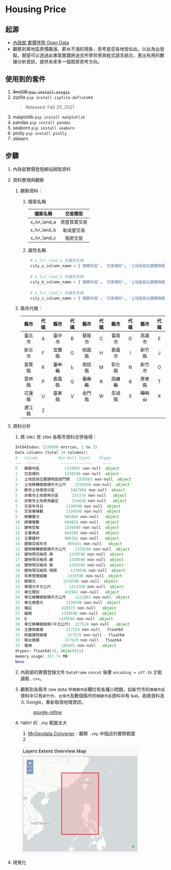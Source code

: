 # Housing Price

## 起源
- [內政部 實價登陸 Open Data](https://plvr.land.moi.gov.tw/DownloadOpenData)
- 觀察到某地區房價飆漲、薪水不漲的現象，思考是否各地皆如此。以此為出發點，期望可以透過此專案實踐將過去所學背景與程式語言結合，產出有用的數據分析資訊，提供未來多一個買房思考方向。

## 使用到的套件
1. ~~ArcGIS `pip install arcgis`~~
2. zipfile `pip install zipfile-deflate64` 
    > Released: Feb 25, 2021
3. matplotlib `pip install matplotlib`
4. pandas `pip install pandas`
5. seaborn `pip install seaborn`
6. plotly `pip install plotly` 
7. sklearn


## 步驟
1. 內政部實價登陸網站撈取資料
2. 資料整理與觀察
    1. 觀察資料：
       1. 檔案名稱


            |檔案名稱|交易類型|
            |:----:|:----:|
            |x_lvr_land_a|房屋買賣交易|
            |x_lvr_land_b|新成屋交易|
            |x_lvr_land_c|租房交易|


       2. 屬性名稱 
   
   
            ```python 
             # x_lvr_land_a 的屬性名稱
             city_a_column_name = ['鄉鎮市區', '交易標的', '土地區段位置建物區段門牌', '土地移轉總面積平方公尺', '都市土地使用分區', '非都市土地使用分區', '非都市土地使用編定', '交易年月日', '交易筆棟數', '移轉層次', '總樓層數', '建物型態', '主要用途', '主要建材', '建築完成年月', '建物移轉總面積平方公尺', '建物現況格局-房', '建物現況格局-廳', '建物現況格局-衛', '建物現況格局-隔間', '有無管理組織', '總價元', '單價元平方公尺', '車位類別', '車位移轉總面積(平方公尺)', '車位總價元', '備註', '編號', '主建物面積', '附屬建物面積', '陽台面積', '電梯']
        
             # x_lvr_land_b 的屬性名稱
             city_b_column_name = ['鄉鎮市區', '交易標的', '土地區段位置建物區段門牌', '土地移轉總面積平方公尺', '都市土地使用分區', '非都市土地使用分區', '非都市土地使用編定', '交易年月日', '交易筆棟數', '移轉層次', '總樓層數', '建物型態', '主要用途', '主要建材', '建築完成年月', '建物移轉總面積平方公尺', '建物現況格局-房', '建物現況格局-廳', '建物現況格局-衛', '建物現況格局-隔間', '有無管理組織', '總價元', '單價元平方公尺', '車位類別', '車位移轉總面積平方公尺', '車位總價元', '備註', '編號']

             # x_lvr_land_c 的屬性名稱
             city_c_column_name = ['鄉鎮市區', '交易標的', '土地區段位置建物區段門牌', '土地面積平方公尺', '都市土地使用分區', '非都市土地使用分區', '非都市土地使用編定', '租賃年月日', '租賃筆棟數', '租賃層次', '總樓層數', '建物型態', '主要用途', '主要建材', '建築完成年月', '建物總面積平方公尺', '建物現況格局-房', '建物現況格局-廳', '建物現況格局-衛', '建物現況格局-隔間', '有無管理組織', '有無附傢俱', '總額元', '單價元平方公尺', '車位類別', '車位面積平方公尺', '車位總額元', '備註', '編號']

            ```

    2. 縣市代碼：

        |縣市|代碼|縣市|代碼|縣市|代碼|縣市|代碼|縣市|代碼|
        |:----:|:----:|:----:|:----:|:----:|:----:|:----:|:----:|:----:|:----:|
        |臺北市|A|臺中市|B|基隆市|C|臺南市|D|高雄市|E|
        |新北市|F|宜蘭縣|G|桃園縣|H|嘉義市|I|新竹縣|J|
        |苗栗縣|K|~~臺中縣~~|~~L~~|南投縣|M|彰化縣|N|新竹市|O|
        |雲林縣|P|嘉義縣|Q|~~臺南縣~~|~~R~~|~~高雄縣~~|~~S~~|屏東縣|T|
        |花蓮縣|U|臺東縣|V|金門縣|W|澎湖縣|X|~~陽明山~~|~~Y~~|
        |連江縣|Z|


3. 資料分析
   1. 將 `1061` 至 `1094` 各縣市資料合併後得：
   ```python
    Int64Index: 1339590 entries, 1 to 33
    Data columns (total 34 columns):
    #   Column         Non-Null Count    Dtype      
    ---  ------         --------------    -----      
    0   鄉鎮市區           1339507 non-null  object 
    1   交易標的           1339590 non-null  object
    2   土地區段位置建物區段門牌   1339565 non-null  object
    3   土地移轉總面積平方公尺    1339590 non-null  object
    4   都市土地使用分區       1067866 non-null  object
    5   非都市土地使用分區      255378 non-null   object
    6   非都市土地使用編定      254410 non-null   object
    7   交易年月日          1339590 non-null  object
    8   交易筆棟數          1339590 non-null  object
    9   移轉層次           985894 non-null   object
    10  總樓層數           984834 non-null   object
    11  建物型態           1339590 non-null  object
    12  主要用途           964280 non-null   object
    13  主要建材           986102 non-null   object
    14  建築完成年月         965641 non-null   object
    15  建物移轉總面積平方公尺    1339590 non-null  object
    16  建物現況格局-房       1339590 non-null  object
    17  建物現況格局-廳       1339590 non-null  object
    18  建物現況格局-衛       1339590 non-null  object
    19  建物現況格局-隔間      1339590 non-null  object
    20  有無管理組織         1339590 non-null  object
    21  總價元            1339590 non-null  object
    22  單價元平方公尺        1313168 non-null  object
    23  車位類別           432942 non-null   object
    24  車位移轉總面積平方公尺    1112061 non-null  object
    25  車位總價元          1339590 non-null  object
    26  備註             418373 non-null   object
    27  編號             1339590 non-null  object
    28  Q              1339590 non-null  object
    29  車位移轉總面積(平方公尺)  227529 non-null   object
    30  主建物面積          227529 non-null   float64
    31  附屬建物面積         227529 non-null   float64
    32  陽台面積           227529 non-null   float64
    33  電梯             165045 non-null   object
    dtypes: float64(3), object(31)
    memory usage: 357.7+ MB
    None
   ```
   2. 內政部的實價登錄文件 `DataFrame` `concat` 後要 `encoding = utf-16` 才能讀取 `.csv`。
   3. 觀察到各縣市 raw data 中`鄉鎮市區`欄位有各種小問題，如新竹市的`鄉鎮市區`資料中只有`新竹市`、`台南市`及數個縣市的`鄉鎮市區`資料中有 `NaN`，故將資料丟入 Google，重新取得地理資訊。
      > [google-refine](https://code.google.com/archive/p/google-refine/)
   4. `TWD97` 的 `.shp` 範圍太大
      1. [MyGeodata Converter](https://mygeodata.cloud/conversion)：觀察 `.shp` 中描述的實際範圍
      2. 
      
         ![TWD97](https://github.com/49831117/housing_price/blob/master/image/geodataconv.jpg "TWD97")
    
4. 視覺化
